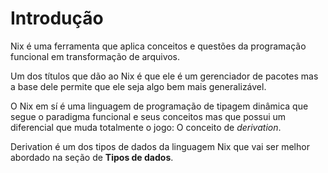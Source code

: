 # Introdução

Nix é uma ferramenta que aplica conceitos e questões da programação funcional em transformação de arquivos.

Um dos títulos que dão ao Nix é que ele é um gerenciador de pacotes mas a base dele permite que ele seja algo bem mais generalizável.

O Nix em sí é uma linguagem de programação de tipagem dinâmica que segue o paradigma funcional e seus conceitos mas que possui um diferencial que muda totalmente o jogo: O conceito de _derivation_.

Derivation é um dos tipos de dados da linguagem Nix que vai ser melhor abordado na seção de **Tipos de dados**.

